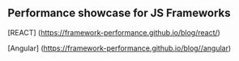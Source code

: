 ## Performance showcase for JS Frameworks 

[REACT] (https://framework-performance.github.io/blog/react/)

[Angular] (https://framework-performance.github.io/blog//angular)

